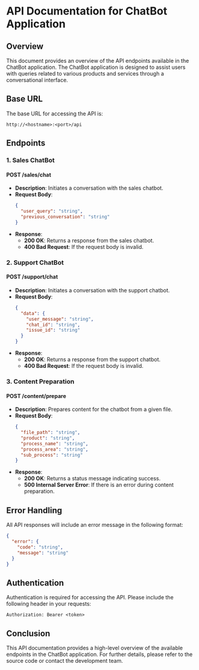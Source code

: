# API Documentation for ChatBot Application

## Overview

This document provides an overview of the API endpoints available in the ChatBot application. The ChatBot application is designed to assist users with queries related to various products and services through a conversational interface.

## Base URL

The base URL for accessing the API is:

```
http://<hostname>:<port>/api
```

## Endpoints

### 1. Sales ChatBot

#### POST /sales/chat

- **Description**: Initiates a conversation with the sales chatbot.
- **Request Body**:
  ```json
  {
    "user_query": "string",
    "previous_conversation": "string"
  }
  ```
- **Response**:
  - **200 OK**: Returns a response from the sales chatbot.
  - **400 Bad Request**: If the request body is invalid.

### 2. Support ChatBot

#### POST /support/chat

- **Description**: Initiates a conversation with the support chatbot.
- **Request Body**:
  ```json
  {
    "data": {
      "user_message": "string",
      "chat_id": "string",
      "issue_id": "string"
    }
  }
  ```
- **Response**:
  - **200 OK**: Returns a response from the support chatbot.
  - **400 Bad Request**: If the request body is invalid.

### 3. Content Preparation

#### POST /content/prepare

- **Description**: Prepares content for the chatbot from a given file.
- **Request Body**:
  ```json
  {
    "file_path": "string",
    "product": "string",
    "process_name": "string",
    "process_area": "string",
    "sub_process": "string"
  }
  ```
- **Response**:
  - **200 OK**: Returns a status message indicating success.
  - **500 Internal Server Error**: If there is an error during content preparation.

## Error Handling

All API responses will include an error message in the following format:

```json
{
  "error": {
    "code": "string",
    "message": "string"
  }
}
```

## Authentication

Authentication is required for accessing the API. Please include the following header in your requests:

```
Authorization: Bearer <token>
```

## Conclusion

This API documentation provides a high-level overview of the available endpoints in the ChatBot application. For further details, please refer to the source code or contact the development team.
